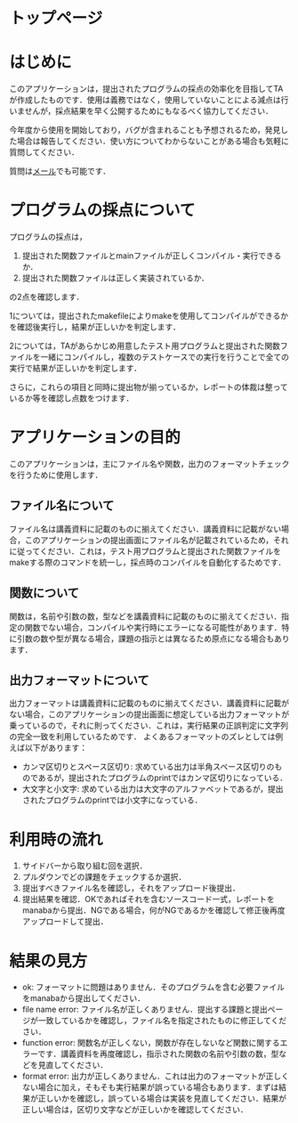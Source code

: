 # トップページ

# はじめに

このアプリケーションは，提出されたプログラムの採点の効率化を目指してTAが作成したものです．使用は義務ではなく，使用していないことによる減点は行いませんが，採点結果を早く公開するためにもなるべく協力してください．

今年度から使用を開始しており，バグが含まれることも予想されるため，発見した場合は報告してください．使い方についてわからないことがある場合も気軽に質問してください．

質問は[メール](mailto:dsa-ta@kde.cs.tsukuba.ac.jp)でも可能です．

# プログラムの採点について

プログラムの採点は，

1. 提出された関数ファイルとmainファイルが正しくコンパイル・実行できるか．
2. 提出された関数ファイルは正しく実装されているか．

の2点を確認します．

1については，提出されたmakefileによりmakeを使用してコンパイルができるかを確認後実行し，結果が正しいかを判定します．

2については，TAがあらかじめ用意したテスト用プログラムと提出された関数ファイルを一緒にコンパイルし，複数のテストケースでの実行を行うことで全ての実行で結果が正しいかを判定します．

さらに，これらの項目と同時に提出物が揃っているか，レポートの体裁は整っているか等を確認し点数をつけます．

# アプリケーションの目的

このアプリケーションは，主にファイル名や関数，出力のフォーマットチェックを行うために使用します．

## ファイル名について

ファイル名は講義資料に記載のものに揃えてください．講義資料に記載がない場合，このアプリケーションの提出画面にファイル名が記載されているため，それに従ってください．これは，テスト用プログラムと提出された関数ファイルをmakeする際のコマンドを統一し，採点時のコンパイルを自動化するためです．

## 関数について

関数は，名前や引数の数，型などを講義資料に記載のものに揃えてください．指定の関数でない場合，コンパイルや実行時にエラーになる可能性があります．特に引数の数や型が異なる場合，課題の指示とは異なるため原点になる場合もあります．

## 出力フォーマットについて

出力フォーマットは講義資料に記載のものに揃えてください．講義資料に記載がない場合，このアプリケーションの提出画面に想定している出力フォーマットが乗っているので，それに則ってください．これは，実行結果の正誤判定に文字列の完全一致を利用しているためです．
よくあるフォーマットのズレとしては例えば以下があります：

- カンマ区切りとスペース区切り: 求めている出力は半角スペース区切りのものであるが，提出されたプログラムのprintではカンマ区切りになっている．
- 大文字と小文字: 求めている出力は大文字のアルファベットであるが，提出されたプログラムのprintでは小文字になっている．

# 利用時の流れ

1. サイドバーから取り組む回を選択．
2. プルダウンでどの課題をチェックするか選択．
3. 提出すべきファイル名を確認し，それをアップロード後提出．
4. 提出結果を確認．OKであればそれを含むソースコード一式，レポートをmanabaから提出．NGである場合，何がNGであるかを確認して修正後再度アップロードして提出．

# 結果の見方

- ok: フォーマットに問題はありません．そのプログラムを含む必要ファイルをmanabaから提出してください．
- file name error: ファイル名が正しくありません．提出する課題と提出ページが一致しているかを確認し，ファイル名を指定されたものに修正してください．
- function error: 関数名が正しくない，関数が存在しないなど関数に関するエラーです．講義資料を再度確認し，指示された関数の名前や引数の数，型などを見直してください．
- format error: 出力が正しくありません．これは出力のフォーマットが正しくない場合に加え，そもそも実行結果が誤っている場合もあります．まずは結果が正しいかを確認し，誤っている場合は実装を見直してください．結果が正しい場合は，区切り文字などが正しいかを確認してください．
